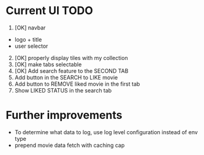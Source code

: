 # Current UI TODO
1. [OK] navbar
 - logo + title
 - user selector
2. [OK] properly display tiles with my collection
3. [OK] make tabs selectable
4. [OK] Add search feature to the SECOND TAB
5. Add button in the SEARCH to LIKE movie
6. Add button to REMOVE liked movie in the first tab
7. Show LIKED STATUS in the search tab


# Further improvements

- To determine what data to log, use log level configuration instead of env type
- prepend movie data fetch with caching cap
